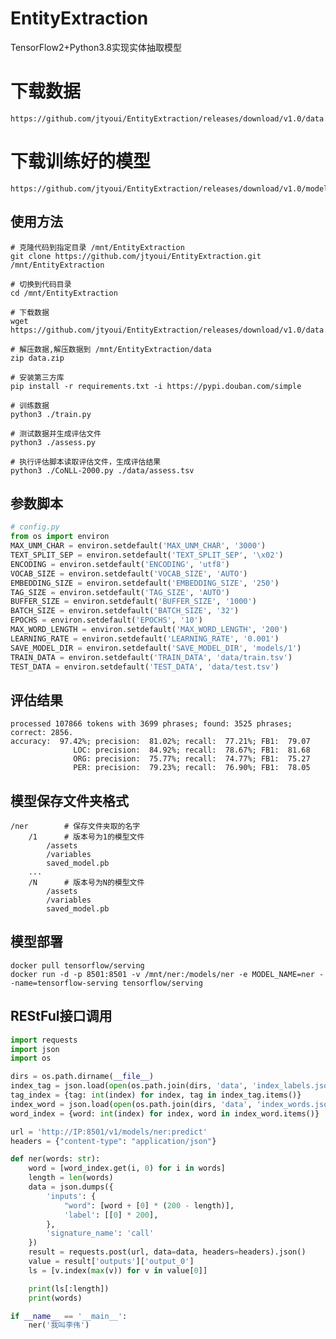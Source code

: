 # EntityExtraction
TensorFlow2+Python3.8实现实体抽取模型

# 下载数据
    https://github.com/jtyoui/EntityExtraction/releases/download/v1.0/data.zip

# 下载训练好的模型
    https://github.com/jtyoui/EntityExtraction/releases/download/v1.0/models.zip

## 使用方法
    # 克隆代码到指定目录 /mnt/EntityExtraction
    git clone https://github.com/jtyoui/EntityExtraction.git /mnt/EntityExtraction
    
    # 切换到代码目录
    cd /mnt/EntityExtraction
    
    # 下载数据
    wget https://github.com/jtyoui/EntityExtraction/releases/download/v1.0/data.zip
    
    # 解压数据,解压数据到 /mnt/EntityExtraction/data
    zip data.zip
    
    # 安装第三方库
    pip install -r requirements.txt -i https://pypi.douban.com/simple
    
    # 训练数据
    python3 ./train.py
    
    # 测试数据并生成评估文件
    python3 ./assess.py
    
    # 执行评估脚本读取评估文件，生成评估结果
    python3 ./CoNLL-2000.py ./data/assess.tsv
    

## 参数脚本
```python
# config.py
from os import environ
MAX_UNM_CHAR = environ.setdefault('MAX_UNM_CHAR', '3000')
TEXT_SPLIT_SEP = environ.setdefault('TEXT_SPLIT_SEP', '\x02')
ENCODING = environ.setdefault('ENCODING', 'utf8')
VOCAB_SIZE = environ.setdefault('VOCAB_SIZE', 'AUTO')
EMBEDDING_SIZE = environ.setdefault('EMBEDDING_SIZE', '250')
TAG_SIZE = environ.setdefault('TAG_SIZE', 'AUTO')
BUFFER_SIZE = environ.setdefault('BUFFER_SIZE', '1000')
BATCH_SIZE = environ.setdefault('BATCH_SIZE', '32')
EPOCHS = environ.setdefault('EPOCHS', '10')
MAX_WORD_LENGTH = environ.setdefault('MAX_WORD_LENGTH', '200')
LEARNING_RATE = environ.setdefault('LEARNING_RATE', '0.001')
SAVE_MODEL_DIR = environ.setdefault('SAVE_MODEL_DIR', 'models/1')
TRAIN_DATA = environ.setdefault('TRAIN_DATA', 'data/train.tsv')
TEST_DATA = environ.setdefault('TEST_DATA', 'data/test.tsv')
```

## 评估结果
```text
processed 107866 tokens with 3699 phrases; found: 3525 phrases; correct: 2856.
accuracy:  97.42%; precision:  81.02%; recall:  77.21%; FB1:  79.07
              LOC: precision:  84.92%; recall:  78.67%; FB1:  81.68  
              ORG: precision:  75.77%; recall:  74.77%; FB1:  75.27  
              PER: precision:  79.23%; recall:  76.90%; FB1:  78.05  
```

## 模型保存文件夹格式
```text
/ner        # 保存文件夹取的名字
    /1      # 版本号为1的模型文件
        /assets
        /variables
        saved_model.pb
    ...
    /N      # 版本号为N的模型文件
        /assets
        /variables
        saved_model.pb
```

## 模型部署
    docker pull tensorflow/serving
    docker run -d -p 8501:8501 -v /mnt/ner:/models/ner -e MODEL_NAME=ner --name=tensorflow-serving tensorflow/serving
    
## REStFul接口调用
```python
import requests
import json
import os

dirs = os.path.dirname(__file__)
index_tag = json.load(open(os.path.join(dirs, 'data', 'index_labels.json'), mode='r', encoding='utf-8'))
tag_index = {tag: int(index) for index, tag in index_tag.items()}
index_word = json.load(open(os.path.join(dirs, 'data', 'index_words.json'), mode='r', encoding='utf-8'))
word_index = {word: int(index) for index, word in index_word.items()}

url = 'http://IP:8501/v1/models/ner:predict'
headers = {"content-type": "application/json"}

def ner(words: str):
    word = [word_index.get(i, 0) for i in words]
    length = len(words)
    data = json.dumps({
        'inputs': {
            "word": [word + [0] * (200 - length)],
            'label': [[0] * 200],
        },
        'signature_name': 'call'
    })
    result = requests.post(url, data=data, headers=headers).json()
    value = result['outputs']['output_0']
    ls = [v.index(max(v)) for v in value[0]]

    print(ls[:length])
    print(words)

if __name__ == '__main__':
    ner('我叫李伟')
```